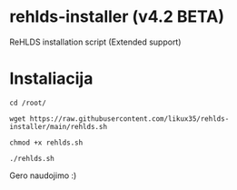 # rehlds-installer (v4.2 BETA)
ReHLDS installation script (Extended support)

# Instaliacija

``
cd /root/
``

``
wget https://raw.githubusercontent.com/likux35/rehlds-installer/main/rehlds.sh
``

``
chmod +x rehlds.sh
``

``
./rehlds.sh
``

Gero naudojimo :)
